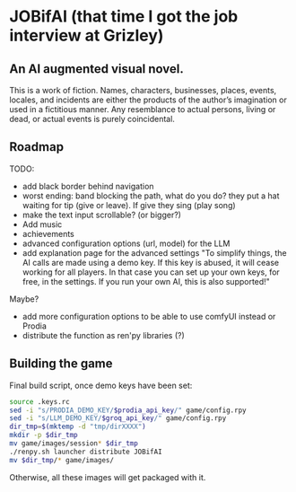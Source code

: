 # JOBifAI (that time I got the job interview at Grizley)

## An AI augmented visual novel.

This is a work of fiction. 
Names, characters, businesses, places, events, locales, and incidents are either the products of the author’s imagination or used in a fictitious manner. Any resemblance to actual persons, living or dead, or actual events is purely coincidental.

## Roadmap

TODO:
- add black border behind navigation
- worst ending: band blocking the path, what do you do? they put a hat waiting for tip (give or leave). If give they sing (play song)
- make the text input scrollable? (or bigger?)
- Add music
- achievements
- advanced configuration options (url, model) for the LLM
- add explanation page for the advanced settings "To simplify things, the AI calls are made using a demo key.
If this key is abused, it will cease working for all players.
In that case you can set up your own keys, for free, in the settings. If you run your own AI, this is also supported!"

Maybe?
- add more configuration options to be able to use comfyUI instead or Prodia
- distribute the function as ren'py libraries (?)

## Building the game

Final build script, once demo keys have been set:

```bash
source .keys.rc
sed -i "s/PRODIA_DEMO_KEY/$prodia_api_key/" game/config.rpy
sed -i "s/LLM_DEMO_KEY/$groq_api_key/" game/config.rpy
dir_tmp=$(mktemp -d "tmp/dirXXXX")
mkdir -p $dir_tmp
mv game/images/session* $dir_tmp
./renpy.sh launcher distribute JOBifAI
mv $dir_tmp/* game/images/
```

Otherwise, all these images will get packaged with it.
